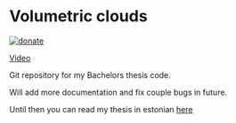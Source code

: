 # Volumetric clouds

[![donate](
https://brianmacdonald.github.io/Ethonate/svg/eth-donate-blue.svg)](
https://brianmacdonald.github.io/Ethonate/address#0x15a8b12521CFa1c166EB95C086D4E815ba3539e6)

[Video](https://www.youtube.com/watch?v=zOyHy969Y6I)

Git repository for my Bachelors thesis code.

Will add more documentation and fix couple bugs in future.

Until then you can read my thesis in estonian [here](https://comserv.cs.ut.ee/ati_thesis/datasheet.php?id=61865&year=2018&language=en)
